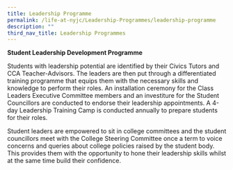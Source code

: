 ```yaml
---
title: Leadership Programme
permalink: /life-at-nyjc/Leadership-Programmes/leadership-programme
description: ""
third_nav_title: Leadership Programmes
---
```

**Student Leadership Development Programme**

Students with leadership potential are identified by their Civics Tutors and CCA Teacher-Advisors. The leaders are then put through a differentiated training programme that equips them with the necessary skills and knowledge to perform their roles. An installation ceremony for the Class Leaders Executive Committee members and an investiture for the Student Councillors are conducted to endorse their leadership appointments. A 4-day Leadership Training Camp is conducted annually to prepare students for their roles.

Student leaders are empowered to sit in college committees and the student councillors meet with the College Steering Committee once a term to voice concerns and queries about college policies raised by the student body. This provides them with the opportunity to hone their leadership skills whilst at the same time build their confidence.